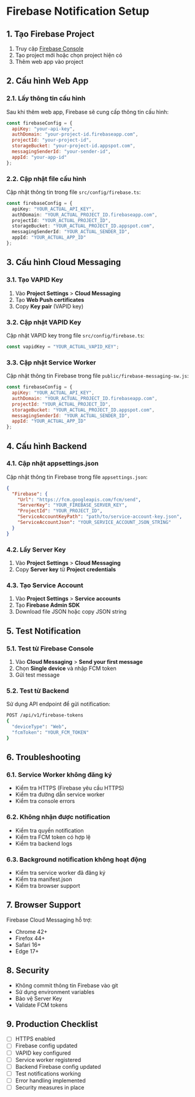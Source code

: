 # Firebase Notification Setup

## 1. Tạo Firebase Project

1. Truy cập [Firebase Console](https://console.firebase.google.com/)
2. Tạo project mới hoặc chọn project hiện có
3. Thêm web app vào project

## 2. Cấu hình Web App

### 2.1. Lấy thông tin cấu hình

Sau khi thêm web app, Firebase sẽ cung cấp thông tin cấu hình:

```javascript
const firebaseConfig = {
  apiKey: "your-api-key",
  authDomain: "your-project-id.firebaseapp.com",
  projectId: "your-project-id",
  storageBucket: "your-project-id.appspot.com",
  messagingSenderId: "your-sender-id",
  appId: "your-app-id"
};
```

### 2.2. Cập nhật file cấu hình

Cập nhật thông tin trong file `src/config/firebase.ts`:

```typescript
const firebaseConfig = {
  apiKey: "YOUR_ACTUAL_API_KEY",
  authDomain: "YOUR_ACTUAL_PROJECT_ID.firebaseapp.com",
  projectId: "YOUR_ACTUAL_PROJECT_ID",
  storageBucket: "YOUR_ACTUAL_PROJECT_ID.appspot.com",
  messagingSenderId: "YOUR_ACTUAL_SENDER_ID",
  appId: "YOUR_ACTUAL_APP_ID"
};
```

## 3. Cấu hình Cloud Messaging

### 3.1. Tạo VAPID Key

1. Vào **Project Settings** > **Cloud Messaging**
2. Tạo **Web Push certificates**
3. Copy **Key pair** (VAPID key)

### 3.2. Cập nhật VAPID Key

Cập nhật VAPID key trong file `src/config/firebase.ts`:

```typescript
const vapidKey = "YOUR_ACTUAL_VAPID_KEY";
```

### 3.3. Cập nhật Service Worker

Cập nhật thông tin Firebase trong file `public/firebase-messaging-sw.js`:

```javascript
const firebaseConfig = {
  apiKey: "YOUR_ACTUAL_API_KEY",
  authDomain: "YOUR_ACTUAL_PROJECT_ID.firebaseapp.com",
  projectId: "YOUR_ACTUAL_PROJECT_ID",
  storageBucket: "YOUR_ACTUAL_PROJECT_ID.appspot.com",
  messagingSenderId: "YOUR_ACTUAL_SENDER_ID",
  appId: "YOUR_ACTUAL_APP_ID"
};
```

## 4. Cấu hình Backend

### 4.1. Cập nhật appsettings.json

Cập nhật thông tin Firebase trong file `appsettings.json`:

```json
{
  "Firebase": {
    "Url": "https://fcm.googleapis.com/fcm/send",
    "ServerKey": "YOUR_FIREBASE_SERVER_KEY",
    "ProjectId": "YOUR_PROJECT_ID",
    "ServiceAccountKeyPath": "path/to/service-account-key.json",
    "ServiceAccountJson": "YOUR_SERVICE_ACCOUNT_JSON_STRING"
  }
}
```

### 4.2. Lấy Server Key

1. Vào **Project Settings** > **Cloud Messaging**
2. Copy **Server key** từ **Project credentials**

### 4.3. Tạo Service Account

1. Vào **Project Settings** > **Service accounts**
2. Tạo **Firebase Admin SDK**
3. Download file JSON hoặc copy JSON string

## 5. Test Notification

### 5.1. Test từ Firebase Console

1. Vào **Cloud Messaging** > **Send your first message**
2. Chọn **Single device** và nhập FCM token
3. Gửi test message

### 5.2. Test từ Backend

Sử dụng API endpoint để gửi notification:

```bash
POST /api/v1/firebase-tokens
{
  "deviceType": "Web",
  "fcmToken": "YOUR_FCM_TOKEN"
}
```

## 6. Troubleshooting

### 6.1. Service Worker không đăng ký

- Kiểm tra HTTPS (Firebase yêu cầu HTTPS)
- Kiểm tra đường dẫn service worker
- Kiểm tra console errors

### 6.2. Không nhận được notification

- Kiểm tra quyền notification
- Kiểm tra FCM token có hợp lệ
- Kiểm tra backend logs

### 6.3. Background notification không hoạt động

- Kiểm tra service worker đã đăng ký
- Kiểm tra manifest.json
- Kiểm tra browser support

## 7. Browser Support

Firebase Cloud Messaging hỗ trợ:
- Chrome 42+
- Firefox 44+
- Safari 16+
- Edge 17+

## 8. Security

- Không commit thông tin Firebase vào git
- Sử dụng environment variables
- Bảo vệ Server Key
- Validate FCM tokens

## 9. Production Checklist

- [ ] HTTPS enabled
- [ ] Firebase config updated
- [ ] VAPID key configured
- [ ] Service worker registered
- [ ] Backend Firebase config updated
- [ ] Test notifications working
- [ ] Error handling implemented
- [ ] Security measures in place 